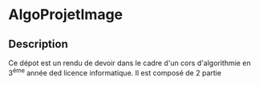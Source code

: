 # AlgoProjetImage

## Description 
Ce dépot est un rendu de devoir dans le cadre d'un cors d'algorithmie en 3<sup>éme</sup> année ded licence informatique.
Il est composé de 2 partie
